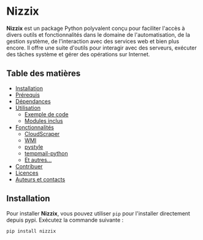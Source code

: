 # Nizzix

**Nizzix** est un package Python polyvalent conçu pour faciliter l'accès à divers outils et fonctionnalités dans le domaine de l'automatisation, de la gestion système, de l'interaction avec des services web et bien plus encore. Il offre une suite d'outils pour interagir avec des serveurs, exécuter des tâches système et gérer des opérations sur Internet.

## Table des matières

- [Installation](#installation)
- [Prérequis](#prérequis)
- [Dépendances](#dépendances)
- [Utilisation](#utilisation)
  - [Exemple de code](#exemple-de-code)
  - [Modules inclus](#modules-inclus)
- [Fonctionnalités](#fonctionnalités)
  - [CloudScraper](#cloudscraper)
  - [WMI](#wmi)
  - [pystyle](#pystyle)
  - [tempmail-python](#tempmail-python)
  - [Et autres...](#et-autres)
- [Contribuer](#contribuer)
- [Licences](#licences)
- [Auteurs et contacts](#auteurs-et-contacts)

## Installation

Pour installer **Nizzix**, vous pouvez utiliser `pip` pour l'installer directement depuis pypi. Exécutez la commande suivante :

```bash
pip install nizzix